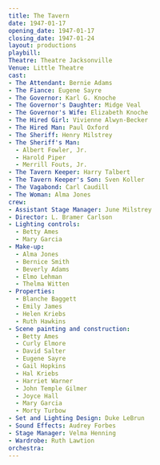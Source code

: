 ```yaml
---
title: The Tavern
date: 1947-01-17
opening_date: 1947-01-17
closing_date: 1947-01-24
layout: productions
playbill:
Theatre: Theatre Jacksonville
Venue: Little Theatre
cast:
- The Attendant: Bernie Adams
- The Fiance: Eugene Sayre
- The Governor: Karl G. Knoche
- The Governor's Daughter: Midge Veal
- The Governor's Wife: Elizabeth Knoche
- The Hired Girl: Vivienne Alwyn-Becker
- The Hired Man: Paul Oxford
- The Sheriff: Henry Milstrey
- The Sheriff's Man:
  - Albert Fowler, Jr.
  - Harold Piper
  - Merrill Fouts, Jr.
- The Tavern Keeper: Harry Talbert
- The Tavern Keeper's Son: Sven Koller
- The Vagabond: Carl Caudill
- The Woman: Alma Jones
crew:
- Assistant Stage Manager: June Milstrey
- Director: L. Bramer Carlson
- Lighting controls:
  - Betty Ames
  - Mary Garcia
- Make-up:
  - Alma Jones
  - Bernice Smith
  - Beverly Adams
  - Elmo Lehman
  - Thelma Witten
- Properties:
  - Blanche Baggett
  - Emily James
  - Helen Kriebs
  - Ruth Hawkins
- Scene painting and construction:
  - Betty Ames
  - Curly Elmore
  - David Salter
  - Eugene Sayre
  - Gail Hopkins
  - Hal Kriebs
  - Harriet Warner
  - John Temple Gilmer
  - Joyce Hall
  - Mary Garcia
  - Morty Turbow
- Set and Lighting Design: Duke LeBrun
- Sound Effects: Audrey Forbes
- Stage Manager: Velma Henning
- Wardrobe: Ruth Lawtion
orchestra:
---
```


